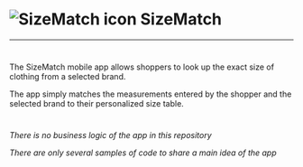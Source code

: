 # ![SizeMatch icon](https://dreamxweb.com/size-match/ic_launcher.png) SizeMatch

---

#

The SizeMatch mobile app allows shoppers to look up the exact size of clothing from a selected brand.

The app simply matches the measurements entered by the shopper and the selected brand to their personalized size table.

#

_There is no business logic of the app in this repository_

_There are only several samples of code to share a main idea of the app_
